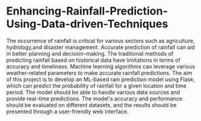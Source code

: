 # Enhancing-Rainfall-Prediction-Using-Data-driven-Techniques
The occurrence of rainfall is critical for various sectors such as agriculture, hydrology,and disaster management. Accurate prediction of rainfall can aid in better planning and decision-making. The traditional methods of predicting rainfall based on historical data have limitations in terms of accuracy and timeliness. Machine learning algorithms can leverage various weather-related parameters to make accurate rainfall predictions. The aim of this project is to develop an ML-based rain prediction model using Flask, which can predict the probability of rainfall for a given location and time period. The model should be able to handle various data sources and provide real-time predictions. The model's accuracy and performance should be evaluated on different datasets, and the results should be presented through a user-friendly web interface.
